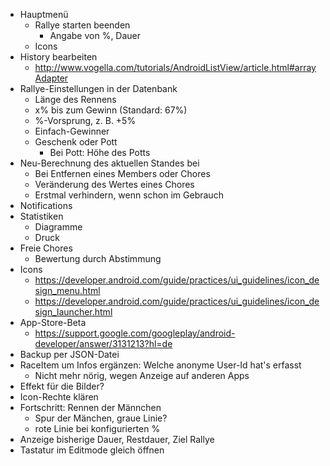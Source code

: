 * Hauptmenü
  * Rallye starten beenden
    * Angabe von %, Dauer
  * Icons
* History bearbeiten
  * http://www.vogella.com/tutorials/AndroidListView/article.html#arrayAdapter
* Rallye-Einstellungen in der Datenbank
  * Länge des Rennens
  * x% bis zum Gewinn (Standard: 67%)
  * %-Vorsprung, z. B. +5%
  * Einfach-Gewinner
  * Geschenk oder Pott
    * Bei Pott: Höhe des Potts
* Neu-Berechnung des aktuellen Standes bei
  * Bei Entfernen eines Members oder Chores
  * Veränderung des Wertes eines Chores
  * Erstmal verhindern, wenn schon im Gebrauch
* Notifications
* Statistiken
  * Diagramme
  * Druck
* Freie Chores
  * Bewertung durch Abstimmung
* Icons
  * https://developer.android.com/guide/practices/ui_guidelines/icon_design_menu.html
  * https://developer.android.com/guide/practices/ui_guidelines/icon_design_launcher.html
* App-Store-Beta
  * https://support.google.com/googleplay/android-developer/answer/3131213?hl=de
* Backup per JSON-Datei
* RaceItem um Infos ergänzen: Welche anonyme User-Id hat's erfasst
  * Nicht mehr nörig, wegen Anzeige auf anderen Apps
* Effekt für die Bilder?
* Icon-Rechte klären
* Fortschritt: Rennen der Männchen
  * Spur der Mänchen, graue Linie?
  * rote Linie bei konfigurierten %
* Anzeige bisherige Dauer, Restdauer, Ziel Rallye
* Tastatur im Editmode gleich öffnen
